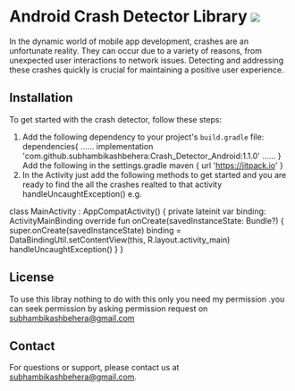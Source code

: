 # Android Crash Detector Library [![](https://jitpack.io/v/subhambikashbehera/Crash_Detector_Android.svg)](https://jitpack.io/#subhambikashbehera/Crash_Detector_Android)

In the dynamic world of mobile app development, crashes are an unfortunate reality. They can occur due to a variety of reasons, from unexpected user interactions to network issues. Detecting and addressing these crashes quickly is crucial for maintaining a positive user experience.

## Installation
To get started with the crash detector, follow these steps:

1. Add the following dependency to your project's `build.gradle` file:
dependencies{
  ......
	implementation 'com.github.subhambikashbehera:Crash_Detector_Android:1.1.0'
  ......
}
Add the following in the settings.gradle
maven { url 'https://jitpack.io' }
2. In the Activity just add the following methods to get started and you are ready to find the all the crashes realted to that activity
  handleUncaughtException()
  e.g.

class MainActivity : AppCompatActivity() {
    private lateinit var binding: ActivityMainBinding
    override fun onCreate(savedInstanceState: Bundle?) {
        super.onCreate(savedInstanceState)
        binding = DataBindingUtil.setContentView(this, R.layout.activity_main)
        handleUncaughtException()
    }
}

## License
To use this libray nothing to do with this only you need my permission .you can seek permission by asking permission request on subhambikashbehera@gmail.com

## Contact
For questions or support, please contact us at subhambikashbehera@gmail.com.
